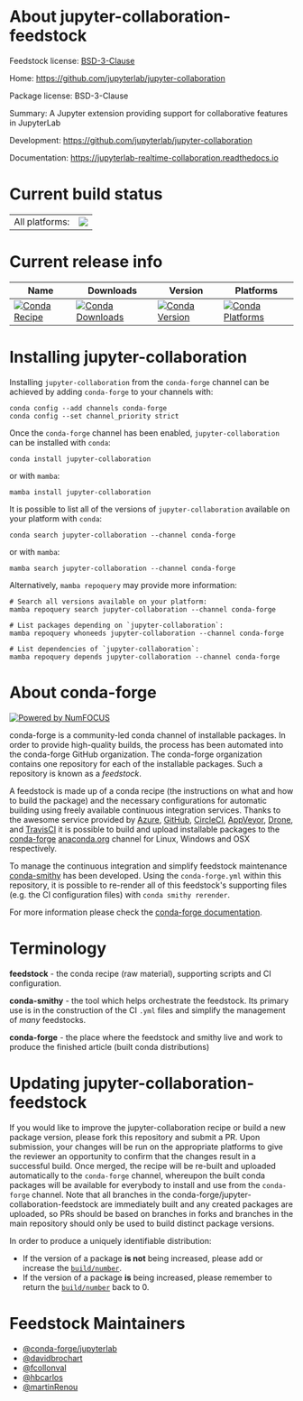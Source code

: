 About jupyter-collaboration-feedstock
=====================================

Feedstock license: [BSD-3-Clause](https://github.com/conda-forge/jupyter-collaboration-feedstock/blob/main/LICENSE.txt)

Home: https://github.com/jupyterlab/jupyter-collaboration

Package license: BSD-3-Clause

Summary: A Jupyter extension providing support for collaborative features in JupyterLab

Development: https://github.com/jupyterlab/jupyter-collaboration

Documentation: https://jupyterlab-realtime-collaboration.readthedocs.io

Current build status
====================


<table><tr><td>All platforms:</td>
    <td>
      <a href="https://dev.azure.com/conda-forge/feedstock-builds/_build/latest?definitionId=19549&branchName=main">
        <img src="https://dev.azure.com/conda-forge/feedstock-builds/_apis/build/status/jupyter-collaboration-feedstock?branchName=main">
      </a>
    </td>
  </tr>
</table>

Current release info
====================

| Name | Downloads | Version | Platforms |
| --- | --- | --- | --- |
| [![Conda Recipe](https://img.shields.io/badge/recipe-jupyter--collaboration-green.svg)](https://anaconda.org/conda-forge/jupyter-collaboration) | [![Conda Downloads](https://img.shields.io/conda/dn/conda-forge/jupyter-collaboration.svg)](https://anaconda.org/conda-forge/jupyter-collaboration) | [![Conda Version](https://img.shields.io/conda/vn/conda-forge/jupyter-collaboration.svg)](https://anaconda.org/conda-forge/jupyter-collaboration) | [![Conda Platforms](https://img.shields.io/conda/pn/conda-forge/jupyter-collaboration.svg)](https://anaconda.org/conda-forge/jupyter-collaboration) |

Installing jupyter-collaboration
================================

Installing `jupyter-collaboration` from the `conda-forge` channel can be achieved by adding `conda-forge` to your channels with:

```
conda config --add channels conda-forge
conda config --set channel_priority strict
```

Once the `conda-forge` channel has been enabled, `jupyter-collaboration` can be installed with `conda`:

```
conda install jupyter-collaboration
```

or with `mamba`:

```
mamba install jupyter-collaboration
```

It is possible to list all of the versions of `jupyter-collaboration` available on your platform with `conda`:

```
conda search jupyter-collaboration --channel conda-forge
```

or with `mamba`:

```
mamba search jupyter-collaboration --channel conda-forge
```

Alternatively, `mamba repoquery` may provide more information:

```
# Search all versions available on your platform:
mamba repoquery search jupyter-collaboration --channel conda-forge

# List packages depending on `jupyter-collaboration`:
mamba repoquery whoneeds jupyter-collaboration --channel conda-forge

# List dependencies of `jupyter-collaboration`:
mamba repoquery depends jupyter-collaboration --channel conda-forge
```


About conda-forge
=================

[![Powered by
NumFOCUS](https://img.shields.io/badge/powered%20by-NumFOCUS-orange.svg?style=flat&colorA=E1523D&colorB=007D8A)](https://numfocus.org)

conda-forge is a community-led conda channel of installable packages.
In order to provide high-quality builds, the process has been automated into the
conda-forge GitHub organization. The conda-forge organization contains one repository
for each of the installable packages. Such a repository is known as a *feedstock*.

A feedstock is made up of a conda recipe (the instructions on what and how to build
the package) and the necessary configurations for automatic building using freely
available continuous integration services. Thanks to the awesome service provided by
[Azure](https://azure.microsoft.com/en-us/services/devops/), [GitHub](https://github.com/),
[CircleCI](https://circleci.com/), [AppVeyor](https://www.appveyor.com/),
[Drone](https://cloud.drone.io/welcome), and [TravisCI](https://travis-ci.com/)
it is possible to build and upload installable packages to the
[conda-forge](https://anaconda.org/conda-forge) [anaconda.org](https://anaconda.org/)
channel for Linux, Windows and OSX respectively.

To manage the continuous integration and simplify feedstock maintenance
[conda-smithy](https://github.com/conda-forge/conda-smithy) has been developed.
Using the ``conda-forge.yml`` within this repository, it is possible to re-render all of
this feedstock's supporting files (e.g. the CI configuration files) with ``conda smithy rerender``.

For more information please check the [conda-forge documentation](https://conda-forge.org/docs/).

Terminology
===========

**feedstock** - the conda recipe (raw material), supporting scripts and CI configuration.

**conda-smithy** - the tool which helps orchestrate the feedstock.
                   Its primary use is in the construction of the CI ``.yml`` files
                   and simplify the management of *many* feedstocks.

**conda-forge** - the place where the feedstock and smithy live and work to
                  produce the finished article (built conda distributions)


Updating jupyter-collaboration-feedstock
========================================

If you would like to improve the jupyter-collaboration recipe or build a new
package version, please fork this repository and submit a PR. Upon submission,
your changes will be run on the appropriate platforms to give the reviewer an
opportunity to confirm that the changes result in a successful build. Once
merged, the recipe will be re-built and uploaded automatically to the
`conda-forge` channel, whereupon the built conda packages will be available for
everybody to install and use from the `conda-forge` channel.
Note that all branches in the conda-forge/jupyter-collaboration-feedstock are
immediately built and any created packages are uploaded, so PRs should be based
on branches in forks and branches in the main repository should only be used to
build distinct package versions.

In order to produce a uniquely identifiable distribution:
 * If the version of a package **is not** being increased, please add or increase
   the [``build/number``](https://docs.conda.io/projects/conda-build/en/latest/resources/define-metadata.html#build-number-and-string).
 * If the version of a package **is** being increased, please remember to return
   the [``build/number``](https://docs.conda.io/projects/conda-build/en/latest/resources/define-metadata.html#build-number-and-string)
   back to 0.

Feedstock Maintainers
=====================

* [@conda-forge/jupyterlab](https://github.com/conda-forge/jupyterlab/)
* [@davidbrochart](https://github.com/davidbrochart/)
* [@fcollonval](https://github.com/fcollonval/)
* [@hbcarlos](https://github.com/hbcarlos/)
* [@martinRenou](https://github.com/martinRenou/)

